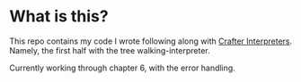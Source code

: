 # What is this?

This repo contains my code I wrote following along with [Crafter Interpreters](http://craftinginterpreters.com/). Namely, the first half with the tree walking-interpreter.

Currently working through chapter 6, with the error handling.
